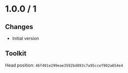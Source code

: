 # 1.0.0 / 1

## Changes

- Initial version

## Toolkit

Head position: `46f491e299eae3592bd893c7a95ccef902a654e4`


